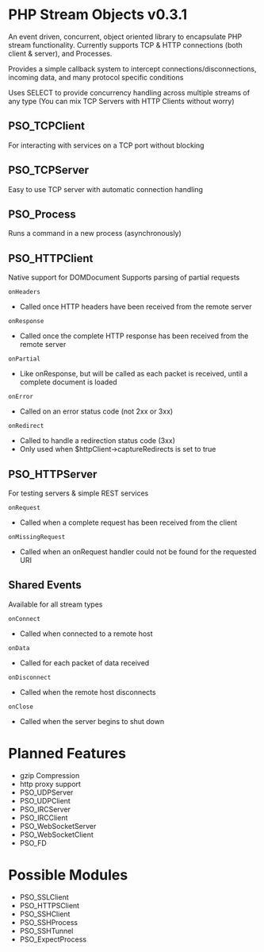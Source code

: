 PHP Stream Objects v0.3.1
=========================

An event driven, concurrent, object oriented library to encapsulate PHP stream functionality.
Currently supports TCP & HTTP connections (both client & server), and Processes.

Provides a simple callback system to intercept connections/disconnections, incoming data, and many protocol specific conditions

Uses SELECT to provide concurrency handling across multiple streams of any type (You can mix TCP Servers with HTTP Clients without worry)


PSO_TCPClient
-------------
For interacting with services on a TCP port without blocking

PSO_TCPServer
-------------
Easy to use TCP server with automatic connection handling

PSO_Process
-----------
Runs a command in a new process (asynchronously)

PSO_HTTPClient
--------------
Native support for DOMDocument
Supports parsing of partial requests

`onHeaders`
* Called once HTTP headers have been received from the remote server
	
`onResponse`
* Called once the complete HTTP response has been received from the remote server
	
`onPartial`
* Like onResponse, but will be called as each packet is received, until a complete document is loaded

`onError`
* Called on an error status code (not 2xx or 3xx)

`onRedirect`
* Called to handle a redirection status code (3xx)
* Only used when $httpClient->captureRedirects is set to true
	
PSO_HTTPServer
--------------
For testing servers & simple REST services
	
`onRequest`
* Called when a complete request has been received from the client
	
`onMissingRequest`
* Called when an onRequest handler could not be found for the requested URI

	
Shared Events
----------------------------------------------
Available for all stream types

`onConnect`
* Called when connected to a remote host
	
`onData`
* Called for each packet of data received
		
`onDisconnect`
* Called when the remote host disconnects
	
`onClose`
* Called when the server begins to shut down


Planned Features
================

* gzip Compression
* http proxy support
* PSO_UDPServer
* PSO_UDPClient
* PSO_IRCServer
* PSO_IRCClient
* PSO_WebSocketServer
* PSO_WebSocketClient
* PSO_FD


Possible Modules
================

* PSO_SSLClient
* PSO_HTTPSClient
* PSO_SSHClient
* PSO_SSHProcess
* PSO_SSHTunnel
* PSO_ExpectProcess
